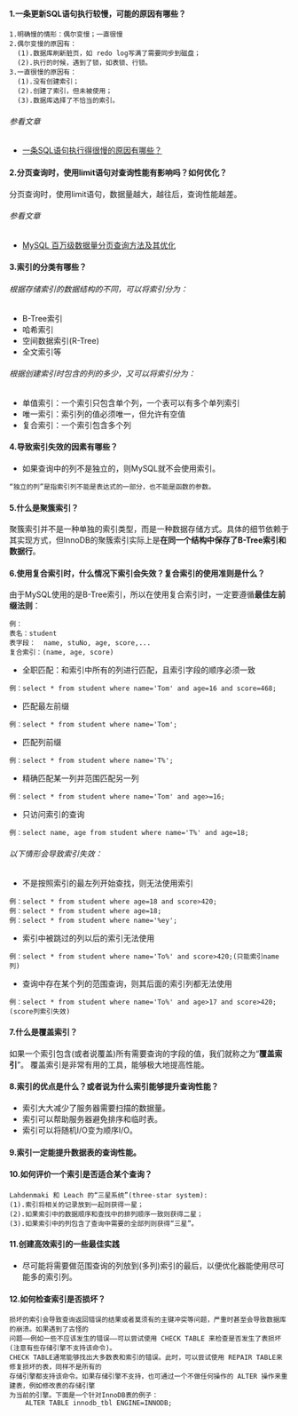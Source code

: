 #### 1.一条更新SQL语句执行较慢，可能的原因有哪些？
```
1.明确慢的情形：偶尔变慢；一直很慢
2.偶尔变慢的原因有：
  (1).数据库刷新脏页，如 redo log写满了需要同步到磁盘；
  (2).执行的时候，遇到了锁，如表锁、行锁。
3.一直很慢的原因有：
  (1).没有创建索引；
  (2).创建了索引，但未被使用；
  (3).数据库选择了不恰当的索引。
```

###### 参看文章
* <a href="https://mp.weixin.qq.com/s/llq5_hzqCKXbcjNtvOL5XA" target="_blank">一条SQL语句执行得很慢的原因有哪些？</a>

#### 2.分页查询时，使用limit语句对查询性能有影响吗？如何优化？
分页查询时，使用limit语句，数据量越大，越往后，查询性能越差。
###### 参看文章
* <a href="https://mp.weixin.qq.com/s/8aU3B3nJWR8y8ljBrFNaWw" target="_blank">MySQL 百万级数据量分页查询方法及其优化</a>

#### 3.索引的分类有哪些？
###### 根据存储索引的数据结构的不同，可以将索引分为：
* B-Tree索引
* 哈希索引
* 空间数据索引(R-Tree)
* 全文索引等
###### 根据创建索引时包含的列的多少，又可以将索引分为：
* 单值索引：一个索引只包含单个列，一个表可以有多个单列索引
* 唯一索引：索引列的值必须唯一，但允许有空值
* 复合索引：一个索引包含多个列

#### 4.导致索引失效的因素有哪些？
* 如果查询中的列不是独立的，则MySQL就不会使用索引。
```
“独立的列”是指索引列不能是表达式的一部分，也不能是函数的参数。
```

#### 5.什么是聚簇索引？
聚簇索引并不是一种单独的索引类型，而是一种数据存储方式。具体的细节依赖于其实现方式，但InnoDB的聚簇索引实际上是**在同一个结构中保存了B-Tree索引和数据行**。

#### 6.使用复合索引时，什么情况下索引会失效？复合索引的使用准则是什么？
由于MySQL使用的是B-Tree索引，所以在使用复合索引时，一定要遵循**最佳左前缀法则**：
```
例：
表名：student
表字段：  name, stuNo, age, score,...
复合索引：(name, age, score)
```
* 全职匹配：和索引中所有的列进行匹配，且索引字段的顺序必须一致
```
例：select * from student where name='Tom' and age=16 and score=468;
```
* 匹配最左前缀
```
例：select * from student where name='Tom';
```
* 匹配列前缀
```
例：select * from student where name='T%';
```
* 精确匹配某一列并范围匹配另一列
```
例：select * from student where name='Tom' and age>=16;
```
* 只访问索引的查询
```
例：select name, age from student where name='T%' and age=18;
```
###### 以下情形会导致索引失效：
* 不是按照索引的最左列开始查找，则无法使用索引
```
例：select * from student where age=18 and score>420;
例：select * from student where age=18;
例：select * from student where name='%ey';
```
* 索引中被跳过的列以后的索引无法使用
```
例：select * from student where name='To%' and score>420;(只能索引name列)
```
* 查询中存在某个列的范围查询，则其后面的索引列都无法使用
```
例：select * from student where name='To%' and age>17 and score>420;(score列索引失效)
```

#### 7.什么是覆盖索引？
如果一个索引包含(或者说覆盖)所有需要查询的字段的值，我们就称之为“**覆盖索引**”。 覆盖索引是非常有用的工具，能够极大地提高性能。

#### 8.索引的优点是什么？或者说为什么索引能够提升查询性能？
* 索引大大减少了服务器需要扫描的数据量。
* 索引可以帮助服务器避免排序和临时表。
* 索引可以将随机I/O变为顺序I/O。

#### 9.索引一定能提升数据表的查询性能。

#### 10.如何评价一个索引是否适合某个查询？
```
Lahdenmaki 和 Leach 的“三星系统”(three-star system):
(1).索引将相关的记录放到一起则获得一星；
(2).如果索引中的数据顺序和查找中的排列顺序一致则获得二星；
(3).如果索引中的列包含了查询中需要的全部列则获得“三星”。
```

#### 11.创建高效索引的一些最佳实践
* 尽可能将需要做范围查询的列放到(多列)索引的最后，以便优化器能使用尽可能多的索引列。

#### 12.如何检查索引是否损坏？
```
损坏的索引会导致查询返回错误的结果或者莫须有的主键冲突等问题，严重时甚至会导致数据库的崩溃。如果遇到了古怪的
问题——例如一些不应该发生的错误——可以尝试使用 CHECK TABLE 来检查是否发生了表损坏(注意有些存储引擎不支持该命令)。
CHECK TABLE通常能够找出大多数表和索引的错误。此时，可以尝试使用 REPAIR TABLE来修复损坏的表，同样不是所有的
存储引擎都支持该命令。如果存储引擎不支持，也可通过一个不做任何操作的 ALTER 操作来重建表，例如修改表的存储引擎
为当前的引擎。下面是一个针对InnoDB表的例子：
    ALTER TABLE innodb_tbl ENGINE=INNODB;
```





















